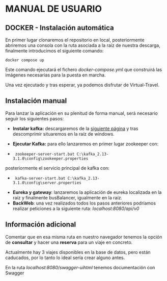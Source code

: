 # MANUAL DE USUARIO
## DOCKER - Instalación automática 
En primer lugar clonaremos el repositorio en local, posteriormente abriremos una consola con la ruta asociada a la raíz de nuestra descarga, finalmente introducimos el siguiente comando:  
```
docker compose up
```

Este comando ejecutará el fichero _docker-compose.yml_ que construirá las imágenes necesarias para la puesta en marcha.  

Una vez ejecutado y tras esperar, ya podemos disfrutar de Virtual-Travel.
## Instalación manual
Para lanzar la aplicación en su plenitud de forma manual, será necesario seguir los siguientes pasos:
- **Instalar kafka:** descargaremos de la [siguiente página](https://www.apache.org/dyn/closer.cgi?path=/kafka/3.1.0/kafka_2.13-3.1.0.tgz)
y tras descomprimir situaremos en la raíz de windows.
- **Ejecutar Kafka:** para ello lanzaremos en primer lugar zookeeper con:   


-      zookeeper-server-start.bat C:\kafka_2.13-3.1.0\config\zookeeper.properties  

posteriormente el servicio principal de kafka con:  


-      kafka-server-start.bat C:\kafka_2.13-3.1.0\config\server.properties

- **Eureka y gateway**: lanzaremos la aplicación de eureka localizada en la raíz y finalmente busBalancer, igualmente en la raíz.
- **BackWeb**: una vez realizados todos los pasos anteriores podríamos realizar peticiones a la siguiente ruta: _localhost:8080/api/v0_ 

## Información adicional
Comentar que en esa misma ruta en nuestro navegador tenemos la opción de **consultar** y hacer una **reserva** para un viaje en concreto.

Actualmente hay 3 viajes disponibles en la base de datos, pero están caducados, por lo tanto lo ideal sería crear alguno antes.

En la ruta _localhost:8080/swagger-uihtml_ tenemos documentación  con Swagger


      
